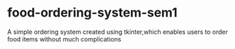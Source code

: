 # food-ordering-system-sem1
A simple ordering system created using tkinter,which enables users to order food items without much complications

